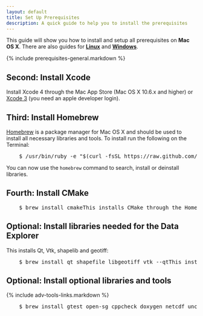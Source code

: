 ```yaml
---
layout: default
title: Set Up Prerequisites
description: A quick guide to help you to install the prerequisites
---
```


<p class="intro">This guide will show you how to install and setup all prerequisites on <strong>Mac OS X</strong>. There are also guides for <strong><a href="/devguide/linux-prerequisites">Linux</a></strong> and <strong><a href="/devguide/win-prerequisites">Windows</a></strong>.</p>

{% include prerequisites-general.markdown %}

## <span class="step">Second:</span> Install Xcode ##

Install Xcode 4 through the Mac App Store (Mac OS X 10.6.x and higher) or [Xcode 3](http://connect.apple.com/cgi-bin/WebObjects/MemberSite.woa/wo/5.1.17.2.1.3.3.1.0.1.1.0.3.1.3.3.1) (you need an apple developer login).

## <span class="step">Third:</span> Install Homebrew ##

[Homebrew](http://mxcl.github.com/homebrew/) is a package manager for Mac OS X and should be used to install all necessary libraries and tools. To install run the following on the Terminal:

<pre class="terminal bootcamp">
	<span class="codeline">$ /usr/bin/ruby -e "$(curl -fsSL https://raw.github.com/gist/323731)"<span>This installs Homebrew</span></span>
</pre>

You can now use the `homebrew` command to search, install or deinstall libraries.

## <span class="step">Fourth:</span> Install CMake ##

<pre class="terminal bootcamp">
	<span class="codeline">$ brew install cmake<span>This installs CMake through the Homebrew package manager</span></span>
</pre>

## <span class="step">Optional:</span> Install libraries needed for the Data Explorer ##

This installs Qt, Vtk, shapelib and geotiff:

<pre class="terminal bootcamp">
	<span class="codeline">$ brew install qt shapefile libgeotiff vtk --qt<span>This installs libraries through the Homebrew package manager</span></span>
</pre>

## <span class="step">Optional:</span> Install optional libraries and tools ##

{% include adv-tools-links.markdown %}

<pre class="terminal bootcamp">
	<span class="codeline">$ brew install gtest open-sg cppcheck doxygen netcdf uncrustify<span>This installs libraries through the Homebrew package manager</span></span>
</pre>


